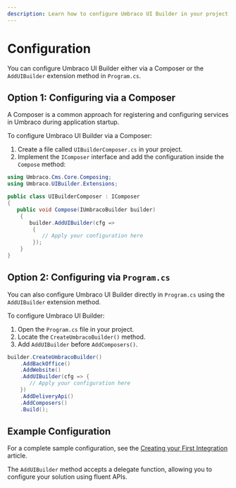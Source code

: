 ```yaml
---
description: Learn how to configure Umbraco UI Builder in your project using two different approaches.
---
```


# Configuration

You can configure Umbraco UI Builder either via a Composer or the `AddUIBuilder` extension method in `Program.cs`.

## Option 1: Configuring via a Composer

A Composer is a common approach for registering and configuring services in Umbraco during application startup.

To configure Umbraco UI Builder via a Composer:

1. Create a file called `UIBuilderComposer.cs` in your project.
2. Implement the `IComposer` interface and add the configuration inside the `Compose` method:

```csharp
using Umbraco.Cms.Core.Composing;
using Umbraco.UIBuilder.Extensions;

public class UIBuilderComposer : IComposer
{
   public void Compose(IUmbracoBuilder builder)
    {
       builder.AddUIBuilder(cfg =>
        {
           // Apply your configuration here
        });
    }
}
```

## Option 2: Configuring via `Program.cs`

You can also configure Umbraco UI Builder directly in `Program.cs` using the `AddUIBuilder` extension method.

To configure Umbraco UI Builder:

1. Open the `Program.cs` file in your project.
2. Locate the `CreateUmbracoBuilder()` method.
3. Add `AddUIBuilder` before `AddComposers()`.

```csharp
builder.CreateUmbracoBuilder()
    .AddBackOffice()
    .AddWebsite()
    .AddUIBuilder(cfg => {
       // Apply your configuration here
    })
    .AddDeliveryApi()
    .AddComposers()
    .Build();
```

## Example Configuration

For a complete sample configuration, see the [Creating your First Integration](../guides/creating-your-first-integration.md) article.

The `AddUIBuilder` method accepts a delegate function, allowing you to configure your solution using fluent APIs.
